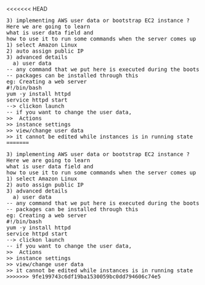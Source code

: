 <<<<<<< HEAD
<pre>
3) implementing AWS user data or bootstrap EC2 instance ? 
Here we are going to learn 
what is user data field and 
how to use it to run some commands when the server comes up 
1) select Amazon Linux 
2) auto assign public IP 
3) advanced details 
  a) user data 
-- any command that we put here is executed during the bootstrap time for only once first time i.e., when the server comes up for the first time 
-- packages can be installed through this 
eg: Creating a web server 
#!/bin/bash 
yum -y install httpd 
service httpd start 
--> clickon launch 
-- if you want to change the user data, 
>>  Actions 
>> instance settings 
>> view/change user data 
>> it cannot be edited while instances is in running state
=======
<pre>
3) implementing AWS user data or bootstrap EC2 instance ? 
Here we are going to learn 
what is user data field and 
how to use it to run some commands when the server comes up 
1) select Amazon Linux 
2) auto assign public IP 
3) advanced details 
  a) user data 
-- any command that we put here is executed during the bootstrap time for only once first time i.e., when the server comes up for the first time 
-- packages can be installed through this 
eg: Creating a web server 
#!/bin/bash 
yum -y install httpd 
service httpd start 
--> clickon launch 
-- if you want to change the user data, 
>>  Actions 
>> instance settings 
>> view/change user data 
>> it cannot be edited while instances is in running state
>>>>>>> 9fe199743c6df19ba1530059bc0dd794606c74e5
</pre>	